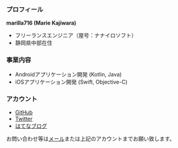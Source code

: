 ### プロフィール

**marilla716 (Marie Kajiwara)**  
- フリーランスエンジニア（屋号：ナナイロソフト）
- 静岡県中部在住

### 事業内容

- Androidアプリケーション開発 (Kotlin, Java)  
- iOSアプリケーション開発 (Swift, Objective-C)  

### アカウント

- [GitHub](https://github.com/marilla716)  
- [Twitter](https://twitter.com/marilla716)  
- [はてなブログ](http://marilla716.hatenablog.com)  

お問い合わせ等は[メール](mailto://marie.kajiwara.716@gmail.com)または上記のアカウントまでお願い致します。
